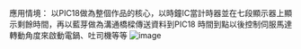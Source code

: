 應用情境：
以PIC18做為整個作品的核心，以時鐘IC當計時器並在七段顯示器上顯示剩餘時間，再以藍芽做為溝通橋樑傳送資料到PIC18
時間到點以後控制伺服馬達轉動角度來啟動電鍋、吐司機等等
![image](https://github.com/auto-breakfast/auto-breakfast/blob/master/1.jpg)
